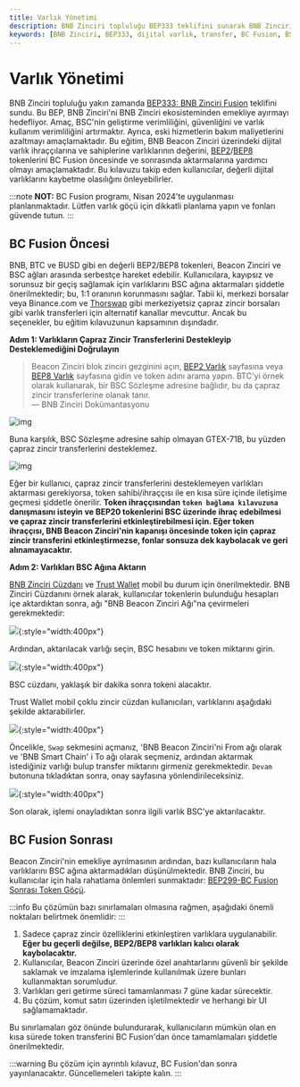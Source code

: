 ```yaml
---
title: Varlık Yönetimi
description: BNB Zinciri topluluğu BEP333 teklifini sunarak BNB Zinciri'ni emekliye ayırmayı hedefliyor. Bu kılavuz, dijital varlık sahiplerine, varlıklarını güvenli bir şekilde aktarmalarına yardımcı olmayı amaçlamaktadır.
keywords: [BNB Zinciri, BEP333, dijital varlık, transfer, BC Fusion, BSC, varlık yönetimi]
---
```


# Varlık Yönetimi

BNB Zinciri topluluğu yakın zamanda [BEP333: BNB Zinciri Fusion](https://github.com/bnb-chain/BEPs/pull/333) teklifini sundu. Bu BEP, BNB Zinciri'ni BNB Zinciri ekosisteminden emekliye ayırmayı hedefliyor. Amaç, BSC'nin geliştirme verimliliğini, güvenliğini ve varlık kullanım verimliliğini artırmaktır. Ayrıca, eski hizmetlerin bakım maliyetlerini azaltmayı amaçlamaktadır. Bu eğitim, BNB Beacon Zinciri üzerindeki dijital varlık ihraççılarına ve sahiplerine varlıklarının değerini, [BEP2](https://github.com/bnb-chain/BEPs/blob/master/BEPs/BEP2.md)/[BEP8](https://github.com/bnb-chain/BEPs/blob/master/BEPs/BEP8.md) tokenlerini BC Fusion öncesinde ve sonrasında aktarmalarına yardımcı olmayı amaçlamaktadır. Bu kılavuzu takip eden kullanıcılar, değerli dijital varlıklarını kaybetme olasılığını önleyebilirler.

:::note
**NOT:** BC Fusion programı, Nisan 2024'te uygulanması planlanmaktadır. Lütfen varlık göçü için dikkatli planlama yapın ve fonları güvende tutun.
:::

## BC Fusion Öncesi

BNB, BTC ve BUSD gibi en değerli BEP2/BEP8 tokenleri, Beacon Zinciri ve BSC ağları arasında serbestçe hareket edebilir. Kullanıcılara, kayıpsız ve sorunsuz bir geçiş sağlamak için varlıklarını BSC ağına aktarmaları şiddetle önerilmektedir; bu, 1:1 oranının korunmasını sağlar. Tabii ki, merkezi borsalar veya Binance.com ve [Thorswap](https://thorswap.finance/) gibi merkeziyetsiz çapraz zincir borsaları gibi varlık transferleri için alternatif kanallar mevcuttur. Ancak bu seçenekler, bu eğitim kılavuzunun kapsamının dışındadır.

**Adım 1: Varlıkların Çapraz Zincir Transferlerini Destekleyip Desteklemediğini Doğrulayın**

> Beacon Zinciri blok zinciri gezginini açın, [BEP2 Varlık](https://explorer.bnbchain.org/assets/bep2) sayfasına veya [BEP8 Varlık](https://explorer.bnbchain.org/assets/bep8) sayfasına gidin ve token adını arama yapın. BTC'yi örnek olarak kullanarak, bir BSC Sözleşme adresine bağlıdır, bu da çapraz zincir transferlerine olanak tanır.  
> — BNB Zinciri Dokümantasyonu

![img](../../images/bnb-chain/assets/bcfusion/user-asset-management1.png)

Buna karşılık, BSC Sözleşme adresine sahip olmayan GTEX-71B, bu yüzden çapraz zincir transferlerini desteklemez.

![img](../../images/bnb-chain/assets/bcfusion/user-asset-management2.png)

Eğer bir kullanıcı, çapraz zincir transferlerini desteklemeyen varlıkları aktarması gerekiyorsa, token sahibi/ihraççısı ile en kısa süre içinde iletişime geçmesi şiddetle önerilir. **Token ihraççısından `token bağlama kılavuzuna` danışmasını isteyin ve BEP20 tokenlerini BSC üzerinde ihraç edebilmesi ve çapraz zincir transferlerini etkinleştirebilmesi için. Eğer token ihraççısı, BNB Beacon Zinciri'nin kapanışı öncesinde token için çapraz zincir transferini etkinleştirmezse, fonlar sonsuza dek kaybolacak ve geri alınamayacaktır.**

**Adım 2: Varlıkları BSC Ağına Aktarın**

[BNB Zinciri Cüzdanı](https://chromewebstore.google.com/detail/bnb-chain-wallet/fhbohimaelbohpjbbldcngcnapndodjp) ve [Trust Wallet](https://trustwallet.com/) mobil bu durum için önerilmektedir. BNB Zinciri Cüzdanını örnek alarak, kullanıcılar tokenlerin bulunduğu hesapları içe aktardıktan sonra, ağı "BNB Beacon Zinciri Ağı"na çevirmeleri gerekmektedir:

![](../../images/bnb-chain/assets/bcfusion/user-asset-management3.png){:style="width:400px"}

Ardından, aktarılacak varlığı seçin, BSC hesabını ve token miktarını girin.

![](../../images/bnb-chain/assets/bcfusion/user-asset-management4.png){:style="width:400px"}

BSC cüzdanı, yaklaşık bir dakika sonra tokeni alacaktır.

Trust Wallet mobil çoklu zincir cüzdan kullanıcıları, varlıklarını aşağıdaki şekilde aktarabilirler.

![](../../images/bnb-chain/assets/bcfusion/tw1.PNG){:style="width:400px"}

Öncelikle, `Swap` sekmesini açmanız, 'BNB Beacon Zinciri'ni From ağı olarak ve 'BNB Smart Chain' i To ağı olarak seçmeniz, ardından aktarmak istediğiniz varlığı bulup transfer miktarını girmeniz gerekmektedir. `Devam` butonuna tıkladıktan sonra, onay sayfasına yönlendirileceksiniz.

![](../../images/bnb-chain/assets/bcfusion/tw2.PNG){:style="width:400px"}

Son olarak, işlemi onayladıktan sonra ilgili varlık BSC'ye aktarılacaktır.

## BC Fusion Sonrası

Beacon Zinciri'nin emekliye ayrılmasının ardından, bazı kullanıcıların hala varlıklarını BSC ağına aktarmadıkları düşünülmektedir. BNB Zinciri, bu kullanıcılar için hala rahatlama önlemleri sunmaktadır: [BEP299-BC Fusion Sonrası Token Göçü](https://github.com/bnb-chain/BEPs/pull/299).

:::info
Bu çözümün bazı sınırlamaları olmasına rağmen, aşağıdaki önemli noktaları belirtmek önemlidir:
:::

1. Sadece çapraz zincir özelliklerini etkinleştiren varlıklara uygulanabilir. **Eğer bu geçerli değilse, BEP2/BEP8 varlıkları kalıcı olarak kaybolacaktır.**
2. Kullanıcılar, Beacon Zinciri üzerinde özel anahtarlarını güvenli bir şekilde saklamak ve imzalama işlemlerinde kullanılmak üzere bunları kullanmaktan sorumludur.
3. Varlıkları geri getirme süreci tamamlanması 7 güne kadar sürecektir.
4. Bu çözüm, komut satırı üzerinden işletilmektedir ve herhangi bir UI sağlamamaktadır.

Bu sınırlamaları göz önünde bulundurarak, kullanıcıların mümkün olan en kısa sürede token transferini BC Fusion'dan önce tamamlamaları şiddetle önerilmektedir.

:::warning
Bu çözüm için ayrıntılı kılavuz, BC Fusion'dan sonra yayınlanacaktır. Güncellemeleri takipte kalın.
:::